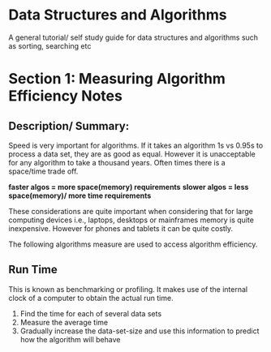# Data Structures and Algorithms
 A general tutorial/ self study guide for data structures and algorithms such as sorting, searching etc

# Section 1: Measuring Algorithm Efficiency Notes 

## Description/ Summary:
Speed is very important for algorithms. If it takes an algorithm 1s vs 0.95s to process a data set, they are as good as equal.
However it is unacceptable for any algorithm to take a thousand years.
Often times there is a space/time trade off. 

**faster algos = more space(memory) requirements**
**slower algos = less space(memory)/ more time requirements**

These considerations are quite important when considering that for large computing devices i.e., laptops, desktops or mainframes memory is quite inexpensive. However for phones and tablets it can be quite costly. 


The following algorithms measure are used to access algorithm efficiency. 

## Run Time 

This is known as benchmarking or profiling. It makes use of the internal clock of a computer to obtain the actual run time.

1. Find the time for each of several data sets 
2. Measure the average time 
3. Gradually increase the data-set-size and use this information to predict how the algorithm will behave

